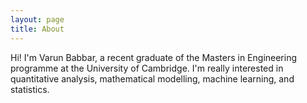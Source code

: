 ```yaml
---
layout: page
title: About
---
```


Hi! I'm Varun Babbar, a recent graduate of the Masters in Engineering programme at the University of Cambridge. I'm really interested in quantitative analysis, mathematical modelling, machine learning, and statistics. 
